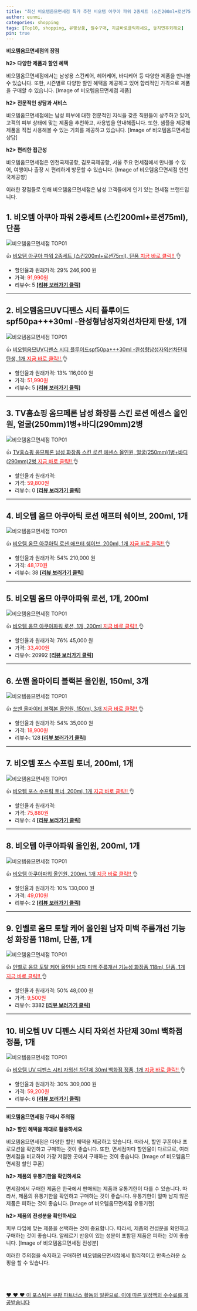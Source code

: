 ```yaml
---
title: "최신 비오템옴므면세점 특가 추천 비오템 아쿠아 파워 2종세트 (스킨200ml+로션75ml), 단품 비교 장점"
author: eunmi.
categories: shopping
tags: [Top10, shopping, 유행상품, 필수구매, 지금바로클릭하세요, 놓치면후회해요]
pin: true
---
```

**비오템옴므면세점의 장점**

**h2> 다양한 제품과 할인 혜택**

비오템옴므면세점에서는 남성용 스킨케어, 헤어케어, 바디케어 등 다양한 제품을 만나볼 수 있습니다. 또한, 시즌별로 다양한 할인 혜택을 제공하고 있어 합리적인 가격으로 제품을 구매할 수 있습니다.
[Image of 비오템옴므면세점 제품]

**h2> 전문적인 상담과 서비스**

비오템옴므면세점에는 남성 피부에 대한 전문적인 지식을 갖춘 직원들이 상주하고 있어, 고객의 피부 상태에 맞는 제품을 추천하고, 사용법을 안내해줍니다. 또한, 샘플을 제공해 제품을 직접 사용해볼 수 있는 기회를 제공하고 있습니다.
[Image of 비오템옴므면세점 상담]

**h2> 편리한 접근성**

비오템옴므면세점은 인천국제공항, 김포국제공항, 서울 주요 면세점에서 만나볼 수 있어, 여행이나 출장 시 편리하게 방문할 수 있습니다.
[Image of 비오템옴므면세점 인천국제공항]

이러한 장점들로 인해 비오템옴므면세점은 남성 고객들에게 인기 있는 면세점 브랜드입니다.

   

## 1. 비오템 아쿠아 파워 2종세트 (스킨200ml+로션75ml), 단품

![비오템옴므면세점 TOP01](https://thumbnail6.coupangcdn.com/thumbnails/remote/230x230ex/image/vendor_inventory/959e/f329690ebcd09e886107f2ab0ebb6bf94fac9948a914364b5fea0c59192d.jpg)


👍 [비오템 아쿠아 파워 2종세트 (스킨200ml+로션75ml), 단품 <font color=red> 지금 바로 클릭!! </font> ](https://link.coupang.com/re/AFFSDP?lptag=AF3617701&subid=GithubCoopas&pageKey=1316990318&traceid=V0-153&itemId=2336324086&vendorItemId=71263238173) 👌 


- 할인율과 원래가격: 29%  246,900   원
- 가격: <span style='color:red'>91,990원</span>
- 리뷰수: 5  [**[리뷰 보러가기 클릭]**](https://link.coupang.com/re/AFFSDP?lptag=AF3617701&subid=GithubCoopas&pageKey=1316990318&traceid=V0-153&itemId=2336324086&vendorItemId=71263238173)

---


   

## 2. 비오템옴므UV디펜스 시티 플루이드spf50pa+++30ml -완성형남성자외선차단제 탄생, 1개

![비오템옴므면세점 TOP01](https://thumbnail7.coupangcdn.com/thumbnails/remote/230x230ex/image/vendor_inventory/54f1/4e43a9b88e18e5b596c5805198a9e9560d95969aac4c27ea4cd68b689307.jpg)


👍 [비오템옴므UV디펜스 시티 플루이드spf50pa+++30ml -완성형남성자외선차단제 탄생, 1개 <font color=red> 지금 바로 클릭!! </font> ](https://link.coupang.com/re/AFFSDP?lptag=AF3617701&subid=GithubCoopas&pageKey=6613598537&traceid=V0-153&itemId=15006337560&vendorItemId=85298804050) 👌 


- 할인율과 원래가격: 13%  116,000   원
- 가격: <span style='color:red'>51,990원</span>
- 리뷰수: 5  [**[리뷰 보러가기 클릭]**](https://link.coupang.com/re/AFFSDP?lptag=AF3617701&subid=GithubCoopas&pageKey=6613598537&traceid=V0-153&itemId=15006337560&vendorItemId=85298804050)

---


   

## 3. TV홈쇼핑 옴므페론 남성 화장품 스킨 로션 에센스 올인원, 얼굴(250mm)1병+바디(290mm)2병

![비오템옴므면세점 TOP01](https://thumbnail8.coupangcdn.com/thumbnails/remote/230x230ex/image/vendor_inventory/dd3f/eb11b99333ea8c7cb8570ebba925a62faa2b358b15bd319e1128239692b8.jpg)


👍 [TV홈쇼핑 옴므페론 남성 화장품 스킨 로션 에센스 올인원, 얼굴(250mm)1병+바디(290mm)2병 <font color=red> 지금 바로 클릭!! </font> ](https://link.coupang.com/re/AFFSDP?lptag=AF3617701&subid=GithubCoopas&pageKey=7284771999&traceid=V0-153&itemId=18606100245&vendorItemId=85742005168) 👌 


- 할인율과 원래가격: 
- 가격: <span style='color:red'>59,800원</span>
- 리뷰수: 0  [**[리뷰 보러가기 클릭]**](https://link.coupang.com/re/AFFSDP?lptag=AF3617701&subid=GithubCoopas&pageKey=7284771999&traceid=V0-153&itemId=18606100245&vendorItemId=85742005168)

---


   

## 4. 비오템 옴므 아쿠아틱 로션 애프터 쉐이브, 200ml, 1개

![비오템옴므면세점 TOP01](https://thumbnail7.coupangcdn.com/thumbnails/remote/230x230ex/image/vendor_inventory/8939/51ac6727bbc5bb8db2dfbb963fa384a1e1818328bd86cfb19d49205eb361.PNG)


👍 [비오템 옴므 아쿠아틱 로션 애프터 쉐이브, 200ml, 1개 <font color=red> 지금 바로 클릭!! </font> ](https://link.coupang.com/re/AFFSDP?lptag=AF3617701&subid=GithubCoopas&pageKey=4713935&traceid=V0-153&itemId=21449630&vendorItemId=85490220793) 👌 


- 할인율과 원래가격: 54%  210,000   원
- 가격: <span style='color:red'>48,170원</span>
- 리뷰수: 38  [**[리뷰 보러가기 클릭]**](https://link.coupang.com/re/AFFSDP?lptag=AF3617701&subid=GithubCoopas&pageKey=4713935&traceid=V0-153&itemId=21449630&vendorItemId=85490220793)

---


   

## 5. 비오템 옴므 아쿠아파워 로션, 1개, 200ml

![비오템옴므면세점 TOP01](https://thumbnail10.coupangcdn.com/thumbnails/remote/230x230ex/image/vendor_inventory/fa88/64c3ea4d89211540f1915cf28e49875925605481bbfec92ffbcda299d6b9.jpg)


👍 [비오템 옴므 아쿠아파워 로션, 1개, 200ml <font color=red> 지금 바로 클릭!! </font> ](https://link.coupang.com/re/AFFSDP?lptag=AF3617701&subid=GithubCoopas&pageKey=6624231704&traceid=V0-153&itemId=15073982383&vendorItemId=82296221347) 👌 


- 할인율과 원래가격: 76%  45,000   원
- 가격: <span style='color:red'>33,400원</span>
- 리뷰수: 20992  [**[리뷰 보러가기 클릭]**](https://link.coupang.com/re/AFFSDP?lptag=AF3617701&subid=GithubCoopas&pageKey=6624231704&traceid=V0-153&itemId=15073982383&vendorItemId=82296221347)

---


   

## 6. 쏘맨 올마이티 블랙본 올인원, 150ml, 3개

![비오템옴므면세점 TOP01](https://thumbnail10.coupangcdn.com/thumbnails/remote/230x230ex/image/retail/images/8826864079113514-613ef23c-fac4-4aa9-a9ad-b302d3d61430.jpg)


👍 [쏘맨 올마이티 블랙본 올인원, 150ml, 3개 <font color=red> 지금 바로 클릭!! </font> ](https://link.coupang.com/re/AFFSDP?lptag=AF3617701&subid=GithubCoopas&pageKey=2466401&traceid=V0-153&itemId=11368727&vendorItemId=3017121703) 👌 


- 할인율과 원래가격: 54%  35,000   원
- 가격: <span style='color:red'>18,900원</span>
- 리뷰수: 128  [**[리뷰 보러가기 클릭]**](https://link.coupang.com/re/AFFSDP?lptag=AF3617701&subid=GithubCoopas&pageKey=2466401&traceid=V0-153&itemId=11368727&vendorItemId=3017121703)

---


   

## 7. 비오템 포스 수프림 토너, 200ml, 1개

![비오템옴므면세점 TOP01](https://thumbnail7.coupangcdn.com/thumbnails/remote/230x230ex/image/retail/images/205282576425441-445f7f20-1886-4186-ae97-7ae8ecd9bd3e.jpg)


👍 [비오템 포스 수프림 토너, 200ml, 1개 <font color=red> 지금 바로 클릭!! </font> ](https://link.coupang.com/re/AFFSDP?lptag=AF3617701&subid=GithubCoopas&pageKey=6306572108&traceid=V0-153&itemId=13067004385&vendorItemId=80329339959) 👌 


- 할인율과 원래가격: 
- 가격: <span style='color:red'>75,880원</span>
- 리뷰수: 4  [**[리뷰 보러가기 클릭]**](https://link.coupang.com/re/AFFSDP?lptag=AF3617701&subid=GithubCoopas&pageKey=6306572108&traceid=V0-153&itemId=13067004385&vendorItemId=80329339959)

---


   

## 8. 비오템 아쿠아파워 올인원, 200ml, 1개

![비오템옴므면세점 TOP01](https://thumbnail6.coupangcdn.com/thumbnails/remote/230x230ex/image/retail/images/4527891729652454-47755bad-325f-4b7a-a43e-4bf31b302ac3.jpg)


👍 [비오템 아쿠아파워 올인원, 200ml, 1개 <font color=red> 지금 바로 클릭!! </font> ](https://link.coupang.com/re/AFFSDP?lptag=AF3617701&subid=GithubCoopas&pageKey=6235072595&traceid=V0-153&itemId=12552483467&vendorItemId=79820811542) 👌 


- 할인율과 원래가격: 10%  130,000   원
- 가격: <span style='color:red'>49,010원</span>
- 리뷰수: 2  [**[리뷰 보러가기 클릭]**](https://link.coupang.com/re/AFFSDP?lptag=AF3617701&subid=GithubCoopas&pageKey=6235072595&traceid=V0-153&itemId=12552483467&vendorItemId=79820811542)

---


   

## 9. 인벨로 옴므 토탈 케어 올인원 남자 미백 주름개선 기능성 화장품 118ml, 단품, 1개

![비오템옴므면세점 TOP01](https://thumbnail8.coupangcdn.com/thumbnails/remote/230x230ex/image/vendor_inventory/dfea/c9daa274438f8ebff0b90af13435bb3d84370eda14f39c0f5e29b9a1266d.jpg)


👍 [인벨로 옴므 토탈 케어 올인원 남자 미백 주름개선 기능성 화장품 118ml, 단품, 1개 <font color=red> 지금 바로 클릭!! </font> ](https://link.coupang.com/re/AFFSDP?lptag=AF3617701&subid=GithubCoopas&pageKey=7612657778&traceid=V0-153&itemId=20165389972&vendorItemId=73123633986) 👌 


- 할인율과 원래가격: 50%  48,000   원
- 가격: <span style='color:red'>9,500원</span>
- 리뷰수: 3382  [**[리뷰 보러가기 클릭]**](https://link.coupang.com/re/AFFSDP?lptag=AF3617701&subid=GithubCoopas&pageKey=7612657778&traceid=V0-153&itemId=20165389972&vendorItemId=73123633986)

---


   

## 10. 비오템 UV 디펜스 시티 자외선 차단제 30ml 백화점 정품, 1개

![비오템옴므면세점 TOP01](https://thumbnail7.coupangcdn.com/thumbnails/remote/230x230ex/image/vendor_inventory/54f1/4e43a9b88e18e5b596c5805198a9e9560d95969aac4c27ea4cd68b689307.jpg)


👍 [비오템 UV 디펜스 시티 자외선 차단제 30ml 백화점 정품, 1개 <font color=red> 지금 바로 클릭!! </font> ](https://link.coupang.com/re/AFFSDP?lptag=AF3617701&subid=GithubCoopas&pageKey=7213032541&traceid=V0-153&itemId=18258873484&vendorItemId=86578284948) 👌 


- 할인율과 원래가격: 30%  309,000   원
- 가격: <span style='color:red'>59,200원</span>
- 리뷰수: 6  [**[리뷰 보러가기 클릭]**](https://link.coupang.com/re/AFFSDP?lptag=AF3617701&subid=GithubCoopas&pageKey=7213032541&traceid=V0-153&itemId=18258873484&vendorItemId=86578284948)

---
**비오템옴므면세점 구매시 주의점**

**h2> 할인 혜택을 제대로 활용하세요**

비오템옴므면세점은 다양한 할인 혜택을 제공하고 있습니다. 따라서, 할인 쿠폰이나 프로모션을 확인하고 구매하는 것이 좋습니다. 또한, 면세점마다 할인율이 다르므로, 여러 면세점을 비교하여 가장 저렴한 곳에서 구매하는 것이 좋습니다.
[Image of 비오템옴므면세점 할인 쿠폰]

**h2> 제품의 유통기한을 확인하세요**

면세점에서 구매한 제품은 한국에서 판매되는 제품과 유통기한이 다를 수 있습니다. 따라서, 제품의 유통기한을 확인하고 구매하는 것이 좋습니다. 유통기한이 얼마 남지 않은 제품은 피하는 것이 좋습니다.
[Image of 비오템옴므면세점 유통기한]

**h2> 제품의 전성분을 확인하세요**

피부 타입에 맞는 제품을 선택하는 것이 중요합니다. 따라서, 제품의 전성분을 확인하고 구매하는 것이 좋습니다. 알레르기 반응이 있는 성분이 포함된 제품은 피하는 것이 좋습니다.
[Image of 비오템옴므면세점 전성분]

이러한 주의점을 숙지하고 구매하면 비오템옴므면세점에서 합리적이고 만족스러운 쇼핑을 할 수 있습니다.<br><br><br><br><br> [ ❤ ❤ ❤ 이 포스팅은 쿠팡 파트너스 활동의 일환으로, 이에 따른 일정액의 수수료를 제공받습니다](https://link.coupang.com/a/bcEFyh)